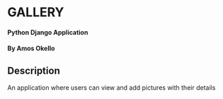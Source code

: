 # GALLERY
#### Python Django Application
#### By **Amos Okello**

## Description
An application where users can view and add pictures with their details